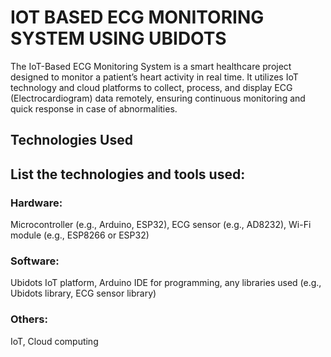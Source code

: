 # IOT BASED ECG MONITORING SYSTEM USING UBIDOTS
The IoT-Based ECG Monitoring System is a smart healthcare project designed to monitor a patient’s heart activity in real time. It utilizes IoT technology and cloud platforms to collect, process, and display ECG (Electrocardiogram) data remotely, ensuring continuous monitoring and quick response in case of abnormalities.
## Technologies Used
## List the technologies and tools used:
### Hardware: 
Microcontroller (e.g., Arduino, ESP32), ECG sensor (e.g., AD8232), Wi-Fi module (e.g., ESP8266 or ESP32)
### Software: 
Ubidots IoT platform, Arduino IDE for programming, any libraries used (e.g., Ubidots library, ECG sensor library)
### Others: 
IoT, Cloud computing


